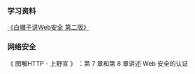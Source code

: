 ### 学习资料

[《白帽子讲Web安全 第二版》](https://pan.baidu.com/share/init?surl=j1WcCV4c3M_66Zi8DyuFxw&pwd=itcy)



### 网络安全

《 图解HTTP - 上野宣 》 ：第 7 章和第 8 章讲述 Web 安全的认证